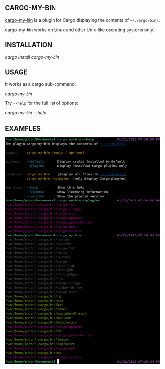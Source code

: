 ## CARGO-MY-BIN

[cargo-my-bin](https://github.com/piotrbajdek/cargo-my-bin) is a plugin for Cargo displaying the contents of `~/.cargo/bin/`.

cargo-my-bin works on Linux and other Unix-like operating systems only.

## INSTALLATION

_cargo install cargo-my-bin_

## USAGE

It works as a cargo sub-command:

_cargo my-bin_

Try `--help` for the full list of options:

_cargo my-bin \--help_

## EXAMPLES

![example-image-1](https://github.com/piotrbajdek/cargo-my-bin/blob/main/docs/images/example-image-1.png?raw=true)
